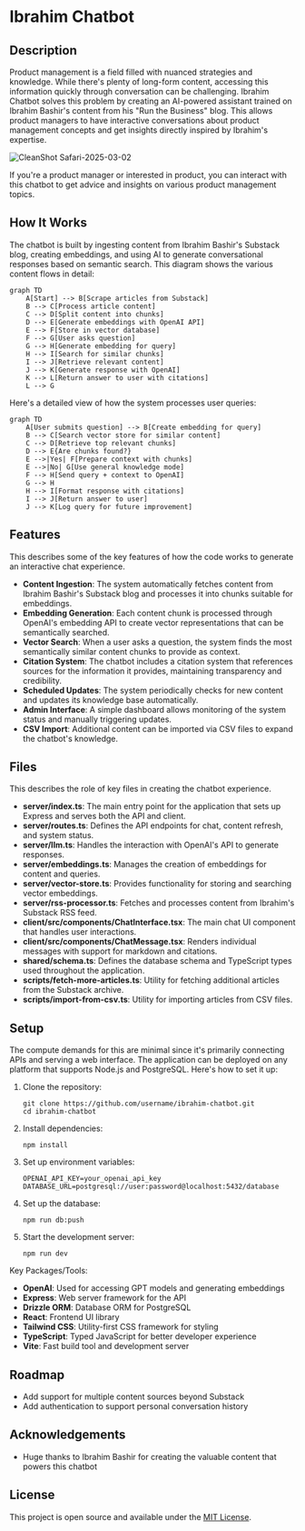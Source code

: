 # Ibrahim Chatbot

## Description
Product management is a field filled with nuanced strategies and knowledge. While there's plenty of long-form content, accessing this information quickly through conversation can be challenging. Ibrahim Chatbot solves this problem by creating an AI-powered assistant trained on Ibrahim Bashir's content from his "Run the Business" blog. This allows product managers to have interactive conversations about product management concepts and get insights directly inspired by Ibrahim's expertise.

![CleanShot Safari-2025-03-02](https://github.com/user-attachments/assets/943169b8-913f-4aa9-86f7-96e12eb9be96)

If you're a product manager or interested in product, you can interact with this chatbot to get advice and insights on various product management topics.

## How It Works
The chatbot is built by ingesting content from Ibrahim Bashir's Substack blog, creating embeddings, and using AI to generate conversational responses based on semantic search. This diagram shows the various content flows in detail:

```mermaid
graph TD
    A[Start] --> B[Scrape articles from Substack]
    B --> C[Process article content]
    C --> D[Split content into chunks]
    D --> E[Generate embeddings with OpenAI API]
    E --> F[Store in vector database]
    F --> G[User asks question]
    G --> H[Generate embedding for query]
    H --> I[Search for similar chunks]
    I --> J[Retrieve relevant content]
    J --> K[Generate response with OpenAI]
    K --> L[Return answer to user with citations]
    L --> G
```

Here's a detailed view of how the system processes user queries:

```mermaid
graph TD
    A[User submits question] --> B[Create embedding for query]
    B --> C[Search vector store for similar content]
    C --> D[Retrieve top relevant chunks]
    D --> E{Are chunks found?}
    E -->|Yes| F[Prepare context with chunks]
    E -->|No| G[Use general knowledge mode]
    F --> H[Send query + context to OpenAI]
    G --> H
    H --> I[Format response with citations]
    I --> J[Return answer to user]
    J --> K[Log query for future improvement]
```

## Features
This describes some of the key features of how the code works to generate an interactive chat experience.

- **Content Ingestion**: The system automatically fetches content from Ibrahim Bashir's Substack blog and processes it into chunks suitable for embeddings.
- **Embedding Generation**: Each content chunk is processed through OpenAI's embedding API to create vector representations that can be semantically searched.
- **Vector Search**: When a user asks a question, the system finds the most semantically similar content chunks to provide as context.
- **Citation System**: The chatbot includes a citation system that references sources for the information it provides, maintaining transparency and credibility.
- **Scheduled Updates**: The system periodically checks for new content and updates its knowledge base automatically.
- **Admin Interface**: A simple dashboard allows monitoring of the system status and manually triggering updates.
- **CSV Import**: Additional content can be imported via CSV files to expand the chatbot's knowledge.

## Files
This describes the role of key files in creating the chatbot experience.
- **server/index.ts**: The main entry point for the application that sets up Express and serves both the API and client.
- **server/routes.ts**: Defines the API endpoints for chat, content refresh, and system status.
- **server/llm.ts**: Handles the interaction with OpenAI's API to generate responses.
- **server/embeddings.ts**: Manages the creation of embeddings for content and queries.
- **server/vector-store.ts**: Provides functionality for storing and searching vector embeddings.
- **server/rss-processor.ts**: Fetches and processes content from Ibrahim's Substack RSS feed.
- **client/src/components/ChatInterface.tsx**: The main chat UI component that handles user interactions.
- **client/src/components/ChatMessage.tsx**: Renders individual messages with support for markdown and citations.
- **shared/schema.ts**: Defines the database schema and TypeScript types used throughout the application.
- **scripts/fetch-more-articles.ts**: Utility for fetching additional articles from the Substack archive.
- **scripts/import-from-csv.ts**: Utility for importing articles from CSV files.

## Setup
The compute demands for this are minimal since it's primarily connecting APIs and serving a web interface. The application can be deployed on any platform that supports Node.js and PostgreSQL. Here's how to set it up:

1. Clone the repository:
   ```
   git clone https://github.com/username/ibrahim-chatbot.git
   cd ibrahim-chatbot
   ```

2. Install dependencies:
   ```
   npm install
   ```

3. Set up environment variables:
   ```
   OPENAI_API_KEY=your_openai_api_key
   DATABASE_URL=postgresql://user:password@localhost:5432/database
   ```

4. Set up the database:
   ```
   npm run db:push
   ```

5. Start the development server:
   ```
   npm run dev
   ```

Key Packages/Tools:
- **OpenAI**: Used for accessing GPT models and generating embeddings
- **Express**: Web server framework for the API
- **Drizzle ORM**: Database ORM for PostgreSQL
- **React**: Frontend UI library
- **Tailwind CSS**: Utility-first CSS framework for styling
- **TypeScript**: Typed JavaScript for better developer experience
- **Vite**: Fast build tool and development server

## Roadmap
- Add support for multiple content sources beyond Substack
- Add authentication to support personal conversation history

## Acknowledgements
- Huge thanks to Ibrahim Bashir for creating the valuable content that powers this chatbot

## License

This project is open source and available under the [MIT License](LICENSE).
